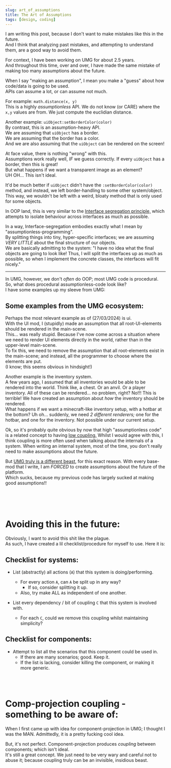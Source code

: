 ```yaml
---
slug: art_of_assumptions
title: The Art of Assumptions
tags: [design, coding]
---
```


I am writing this post, because I don't want to make mistakes like this in the future.  
And I think that analyzing past mistakes, and attempting to understand them, are a good way to avoid them.

<!--truncate-->

For context, I have been working on UMG for about 2.5 years.  
And throughout this time, over and over, I have made the same mistake of making too many assumptions about the future.

When I say "making an assumption", I mean you make a "guess" about how code/data is going to be used.   
APIs can assume a lot, or can assume not much.  

For example: `math.distance(x, y)`  
This is a highly *assumptionless* API. 
We do not know (or CARE) where the `x,y` values are from. We just compute the euclidian distance.

Another example: `uiObject:setBorderColor(color)`  
By contrast, this is an assumption-heavy API.   
We are assuming that `uiObject` has a border.  
We are assuming that the border has a color.  
And we are also assuming that the `uiObject` can be rendered on the screen!

At face value, there is nothing "wrong" with this.  
Assumptions work really well, *IF* we guess correctly. If every `uiObject` has a border, then this is great!  
But what happens if we want a transparent image as an element?  
UH OH... This isn't ideal.

It'd be much better if `uiObject` didn't have the `:setBorderColor(color)` method, and instead, we left border-handling to some other system/object.   
This way, we wouldn't be left with a weird, bloaty method that is only used for some objects.

In OOP land, this is very similar to the [Interface segregation principle,](https://en.wikipedia.org/wiki/Interface_segregation_principle) which attempts to isolate behaviour across interfaces as much as possible.

In a way, Interface-segregation embodies exactly what I mean by "assumptionless-programming".  
By splitting things into tiny, hyper-specific interfaces; we are assuming *VERY LITTLE* about the final structure of our objects.  
We are basically admitting to the system: "I have no idea what the final objects are going to look like! Thus, I will split the interfaces up as much as possible, so when I implement the concrete classes, the interfaces will fit nicely."

---

In UMG, however, we don't *often* do OOP; most UMG code is procedural.  
So, what does procedural assumptionless-code look like?  
I have some examples up my sleeve from UMG:

## Some examples from the UMG ecosystem:

Perhaps the most relevant example as of (27/03/2024) is ui.  
With the UI mod, I (stupidly) made an assumption that all root-UI-elements should be rendered in the main-scene.   
This... was really stupid. Because I've now come across a situation where we need to render UI elements directly in the world, rather than in the upper-level main-scene.  
To fix this, we need to remove the assumption that all root-elements exist in the main-scene; and instead, all the programmer to choose where the elements are put.  
(I know; this seems obvious in hindsight!)

Another example is the inventory system.  
A few years ago, I assumed that all inventories would be able to be rendered into the world. Think like, a chest. Or an anvil. Or a player inventory. All of these can be rendered... no problem, right?
No!!! This is terrible! We have created an assumption about *how* the inventory should be rendered.   
What happens if we want a minecraft-like inventory setup, with a hotbar at the bottom?  Uh oh... suddenly, we need *2 different renderers;* one for the hotbar, and one for the inventory. Not possible under our current setup.

Ok, so it's probably quite obvious by now that high "assumptionless code" is a related concept to having [low coupling.](https://en.wikipedia.org/wiki/Coupling_(computer_programming))  
Whilst I would agree with this, I think coupling is more often used when talking about the internals of a system. When writing an internal system, most of the time, you don't really need to make assumptions about the future.  

But [UMG truly is a different beast](../umgtech), for this exact reason. With every base-mod that I write, I am *FORCED* to create assumptions about the future of the platform.  
Which sucks, because my previous code has largely sucked at making good assumptions!!

<br/>
<br/>
<br/>


# Avoiding this in the future:
Obviously, I want to avoid this shit like the plague.  
As such, I have created a lil checklist/procedure for myself to use.
Here it is:

## Checklist for systems:
- List (abstractly) all actions (`A`) that this system is doing/performing.
    - For every action `A`, can `A` be split up in any way?
        - If so, consider splitting it up.
    - Also, try make ALL `A`s independent of one another.

- List every dependency / bit of coupling `C` that this system is involved with.
    - For each `C`, could we remove this coupling whilst maintaining simplicity?

## Checklist for components:
- Attempt to list all the scenarios that this component could be used in.
    - If there are many scenarios; good. Keep it.
    - If the list is lacking, consider killing the component, or making it more generic.



<br/>
<br/>

# Comp-projection coupling - something to be aware of:
When I first came up with idea for component-projection in UMG; I thought I was the MAN. Admittedly, it is a pretty fucking cool idea.

But, it's not perfect. Component-projection produces *coupling* between components; which isn't ideal.  
It's still a great concept. We just need to be very wary and careful not to abuse it; because coupling truly can be an invisible, insidious beast.



